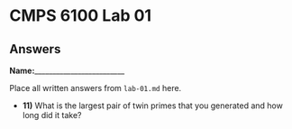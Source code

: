 # CMPS 6100 Lab 01
## Answers

**Name:**_________________________


Place all written answers from `lab-01.md` here.

- **11)** What is the largest pair of twin primes that you generated and how long did it take?
